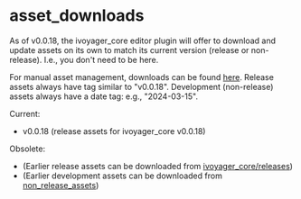 # asset_downloads
As of v0.0.18, the ivoyager_core editor plugin will offer to download and update assets on its own to match its current version (release or non-release). I.e., you don't need to be here.

For manual asset management, downloads can be found [here](https://github.com/ivoyager/asset_downloads/releases). Release assets always have tag similar to "v0.0.18". Development (non-release) assets always have a date tag: e.g., "2024-03-15".

Current:
* v0.0.18 (release assets for ivoyager_core v0.0.18)
  
Obsolete:
* (Earlier release assets can be downloaded from [ivoyager_core/releases](https://github.com/ivoyager/ivoyager_core/releases))
* (Earlier development assets can be downloaded from [non_release_assets](https://github.com/ivoyager/non_release_assets))


